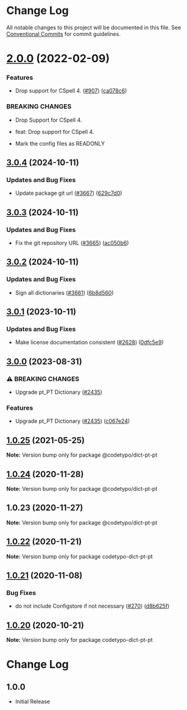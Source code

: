 # Change Log

All notable changes to this project will be documented in this file.
See [Conventional Commits](https://conventionalcommits.org) for commit guidelines.

# [2.0.0](https://github.com/khulnasoft/codetypo-dicts/compare/@codetypo/dict-pt-pt@1.0.25...@codetypo/dict-pt-pt@2.0.0) (2022-02-09)


### Features

* Drop support for CSpell 4. ([#907](https://github.com/khulnasoft/codetypo-dicts/issues/907)) ([ca078c6](https://github.com/khulnasoft/codetypo-dicts/commit/ca078c6a2e188cc3cf6276db1ba7e007f0f06f27))


### BREAKING CHANGES

* Drop Support for CSpell 4.

* feat: Drop support for CSpell 4.
* Mark the config files as READONLY





## [3.0.4](https://github.com/khulnasoft/codetypo-dicts/compare/@codetypo/dict-pt-pt@3.0.3...@codetypo/dict-pt-pt@3.0.4) (2024-10-11)


### Updates and Bug Fixes

* Update package git url ([#3667](https://github.com/khulnasoft/codetypo-dicts/issues/3667)) ([629c7d0](https://github.com/khulnasoft/codetypo-dicts/commit/629c7d0a5e1bacad1d3874b1f8372edc3494ef97))

## [3.0.3](https://github.com/khulnasoft/codetypo-dicts/compare/@codetypo/dict-pt-pt@3.0.2...@codetypo/dict-pt-pt@3.0.3) (2024-10-11)


### Updates and Bug Fixes

* Fix the git repository URL ([#3665](https://github.com/khulnasoft/codetypo-dicts/issues/3665)) ([ac050b6](https://github.com/khulnasoft/codetypo-dicts/commit/ac050b697d57820109995e92fac5ccc32ced1723))

## [3.0.2](https://github.com/khulnasoft/codetypo-dicts/compare/@codetypo/dict-pt-pt@3.0.1...@codetypo/dict-pt-pt@3.0.2) (2024-10-11)


### Updates and Bug Fixes

* Sign all dictionaries ([#3661](https://github.com/khulnasoft/codetypo-dicts/issues/3661)) ([6b8d560](https://github.com/khulnasoft/codetypo-dicts/commit/6b8d560cf51a593458ce42bca415859f872cfc97))

## [3.0.1](https://github.com/khulnasoft/codetypo-dicts/compare/@codetypo/dict-pt-pt@3.0.0...@codetypo/dict-pt-pt@3.0.1) (2023-10-11)


### Updates and Bug Fixes

* Make license documentation consistent ([#2628](https://github.com/khulnasoft/codetypo-dicts/issues/2628)) ([0dfc5e9](https://github.com/khulnasoft/codetypo-dicts/commit/0dfc5e918d475a9694ce64bdc74c473d6097af62))

## [3.0.0](https://github.com/khulnasoft/codetypo-dicts/compare/@codetypo/dict-pt-pt@2.0.0...@codetypo/dict-pt-pt@3.0.0) (2023-08-31)


### ⚠ BREAKING CHANGES

* Upgrade pt_PT Dictionary ([#2435](https://github.com/khulnasoft/codetypo-dicts/issues/2435))

### Features

* Upgrade pt_PT Dictionary ([#2435](https://github.com/khulnasoft/codetypo-dicts/issues/2435)) ([c067e24](https://github.com/khulnasoft/codetypo-dicts/commit/c067e24a41459b7102b2366279f89f91ddda4ed6))

## [1.0.25](https://github.com/khulnasoft/codetypo-dicts/compare/@codetypo/dict-pt-pt@1.0.24...@codetypo/dict-pt-pt@1.0.25) (2021-05-25)

**Note:** Version bump only for package @codetypo/dict-pt-pt





## [1.0.24](https://github.com/khulnasoft/codetypo-dicts/compare/@codetypo/dict-pt-pt@1.0.23...@codetypo/dict-pt-pt@1.0.24) (2020-11-28)

**Note:** Version bump only for package @codetypo/dict-pt-pt





## 1.0.23 (2020-11-27)

**Note:** Version bump only for package @codetypo/dict-pt-pt





## [1.0.22](https://github.com/khulnasoft/codetypo-dicts/compare/codetypo-dict-pt-pt@1.0.21...codetypo-dict-pt-pt@1.0.22) (2020-11-21)

**Note:** Version bump only for package codetypo-dict-pt-pt

## [1.0.21](https://github.com/khulnasoft/codetypo-dicts/compare/codetypo-dict-pt-pt@1.0.20...codetypo-dict-pt-pt@1.0.21) (2020-11-08)

### Bug Fixes

- do not include Configstore if not necessary ([#270](https://github.com/khulnasoft/codetypo-dicts/issues/270)) ([d8b625f](https://github.com/khulnasoft/codetypo-dicts/commit/d8b625f2f42d5cc6c4a9390216ac1e5037886e44))

## [1.0.20](https://github.com/khulnasoft/codetypo-dicts/compare/codetypo-dict-pt-pt@1.0.19...codetypo-dict-pt-pt@1.0.20) (2020-10-21)

**Note:** Version bump only for package codetypo-dict-pt-pt

# Change Log

## 1.0.0

- Initial Release
